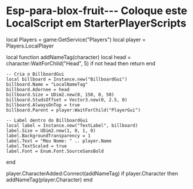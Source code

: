 # Esp-para-blox-fruit--- Coloque este LocalScript em StarterPlayerScripts
local Players = game:GetService("Players")
local player = Players.LocalPlayer

local function addNameTag(character)
    local head = character:WaitForChild("Head", 5)
    if not head then return end

    -- Cria o BillboardGui
    local billboard = Instance.new("BillboardGui")
    billboard.Name = "LocalNameTag"
    billboard.Adornee = head
    billboard.Size = UDim2.new(0, 150, 0, 50)
    billboard.StudsOffset = Vector3.new(0, 2.5, 0)
    billboard.AlwaysOnTop = true
    billboard.Parent = player:WaitForChild("PlayerGui")

    -- Label dentro do BillboardGui
    local label = Instance.new("TextLabel", billboard)
    label.Size = UDim2.new(1, 0, 1, 0)
    label.BackgroundTransparency = 1
    label.Text = "Meu Nome: " .. player.Name
    label.TextScaled = true
    label.Font = Enum.Font.SourceSansBold
end

player.CharacterAdded:Connect(addNameTag)
if player.Character then
    addNameTag(player.Character)
end
